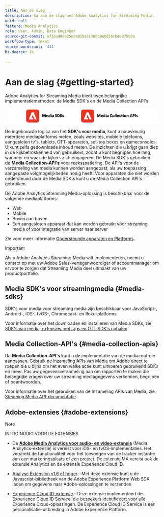 ```yaml
---
title: Aan de slag
description: Ga aan de slag met Adobe Analytics for Streaming Media.
uuid: null
feature: Media Analytics
role: User, Admin, Data Engineer
source-git-commit: a73ba98e025e0a915a5136bb9e0d5bcbde875b0a
workflow-type: tm+mt
source-wordcount: '444'
ht-degree: 1%

---
```



# Aan de slag {#getting-started}

Adobe Analytics for Streaming Media biedt twee belangrijke implementatiemethoden: de Media SDK&#39;s en de Media Collection API&#39;s.

![methoden](assets/getting-started2.png)

De ingebouwde logica van het **SDK&#39;s voor media**, kunt u nauwkeurig meerdere mediaplatforms meten, zoals websites, mobiele telefoons, aangesloten tv&#39;s, tablets, OTT-apparaten, set-top boxes en gameconsoles. U kunt zelfs gedownloade inhoud meten. De inzichten die u krijgt gaan diep in de kijkbetrokkenheid van gebruikers, zodat u kunt begrijpen hoe lang, wanneer en waar de kijkers zich engageren. De Media SDK&#39;s gebruiken de **Media Collection-API&#39;s** voor reeksspatiëring. De API&#39;s voor de verzameling van media kunnen worden aangepast, als uw toepassing aangepaste volgmogelijkheden nodig heeft. Voor apparaten die niet worden ondersteund door de Media SDK&#39;s kunt u de Media Collection API&#39;s gebruiken.

De Adobe Analytics Streaming Media-oplossing is beschikbaar voor de volgende mediaplatforms:

* Web
* Mobile
* Boven aan boven
* Een aangesloten apparaat dat kan worden gebruikt voor streaming media of voor integratie van server naar server

Zie voor meer informatie [Ondersteunde apparaten en Platforms](#_Supported_devices_and).

>[!IMPORTANT]
>
>Als u Adobe Analytics Streaming Media wilt implementeren, neemt u contact op met uw Adobe Sales-vertegenwoordiger of accountmanager om ervoor te zorgen dat Streaming Media deel uitmaakt van uw productportfolio.

## Media SDK&#39;s voor streamingmedia {#media-sdks}

SDK&#39;s voor media voor streaming media zijn beschikbaar voor JavaScript-, Android-, iOS-, tvOS-, Chromecast- en Roku-platforms.

Voor informatie over het downloaden en installeren van Media SDKs, zie [SDK&#39;s van media, extensies met tags en OTT SDK&#39;s ophalen](/help/getting-started/download-sdks.md).


## Media Collection-API&#39;s {#media-collection-apis}

De **Media Collection-API&#39;s** kunt u de implementatie van de mediacontrole aanpassen. Gebruik de Inzameling APIs van Media om Adobe direct te roepen die u bijna om het even welke actie kunt uitvoeren gebruikend SDKs en meer. Pas uw gegevensverzameling aan om rapporten te maken die belangrijke vragen over uw streaming mediagegevens verkennen, begrijpen of beantwoorden.

Voor informatie over het gebruiken van de Inzameling APIs van Media, zie [Steaming Media API-documentatie](/help/implementation/media-collection-api/mc-api-overview.md).

## Adobe-extensies {#adobe-extensions}

>[!NOTE]
>
>INTRO NODIG VOOR DE EXTENSIES

* De [**Adobe Media Analytics voor audio- en video-extensie**](https://experienceleague.adobe.com/docs/experience-platform/tags/extensions/adobe/media-analytics/overview.html?lang=en) (Media Analytics-extensie) is vereist voor iOS- en tvOS-implementaties. Het verstrekt de functionaliteit voor het toevoegen van de tracker instantie aan een markeringsplaats of een project. De extensie MA vereist ook de extensie Analytics en de extensie Experience Cloud ID.

* [Analyse Extension v1.6 of hoger](https://experienceleague.adobe.com/docs/experience-platform/tags/extensions/adobe/analytics/overview.html?lang=en)—Met deze extensie kunt u de Javascript-bibliotheek van de Adobe Experience Platform Web SDK laden om gegevens naar Adobe-oplossingen te verzenden.

* [Experience Cloud ID-extensie](https://experienceleague.adobe.com/docs/experience-platform/tags/extensions/adobe/id-service/overview.html?lang=en)—Deze extensie implementeert de Experience Cloud ID Service, die bezoekers identificeert voor alle Experience Cloud-oplossingen. De Experience Cloud ID Service is een personalisatie-uitbreiding in Adobe Experience Platform.
